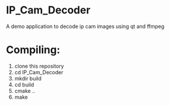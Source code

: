 # IP_Cam_Decoder
A demo application to decode ip cam images using qt and ffmpeg


# Compiling:

1) clone this repository
2) cd IP_Cam_Decoder
3) mkdir build
4) cd build
5) cmake ..
6) make
